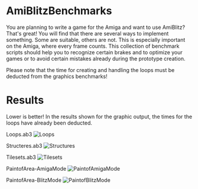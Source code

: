 # AmiBlitzBenchmarks

You are planning to write a game for the Amiga and want to use AmiBlitz? That's great! You will find that there are several ways to implement something. Some are suitable, others are not. This is especially important on the Amiga, where every frame counts.
This collection of benchmark scripts should help you to recognize certain brakes and to optimize your games or to avoid certain mistakes already during the prototype creation.

Please note that the time for creating and handling the loops must be deducted from the graphics benchmarks!


# Results
Lower is better! In the results shown for the graphic output, the times for the loops have already been deducted.

Loops.ab3
![Loops](https://github.com/Nju79/AmiBlitzBenchmarks/assets/32636068/836eeaf2-eaef-45c5-a17f-c0ee7f92346c)

Structeres.ab3
![Structures](https://github.com/Nju79/AmiBlitzBenchmarks/assets/32636068/65c7e3ff-070c-4a02-869f-43067eacd6b0)

Tilesets.ab3
![Tilesets](https://github.com/Nju79/AmiBlitzBenchmarks/assets/32636068/df5d4578-4265-43fe-b705-3c11337b5594)

PaintofArea-AmigaMode
![PaintofAmigaMode](https://github.com/Nju79/AmiBlitzBenchmarks/assets/32636068/6d967a70-3e8c-424e-a5a5-f62396386b9b)

PaintofArea-BlitzMode
![PaintofBlitzMode](https://github.com/Nju79/AmiBlitzBenchmarks/assets/32636068/2a30fe1c-a4da-4613-946d-ce0ce581527b)
